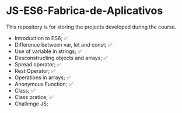# JS-ES6-Fabrica-de-Aplicativos
This repository is for storing the projects developed during the course.
- Introduction to ES6; ✅
- Difference between var, let and const; ✅
- Use of variable in strings; ✅
- Desconstructing objects and arrays; ✅
- Spread operator; ✅
- Rest Operator; ✅
- Operations in arrays; ✅
- Anonymous Function; ✅
- Class; ✅
- Class pratice; ✅
- Challenge JS;
